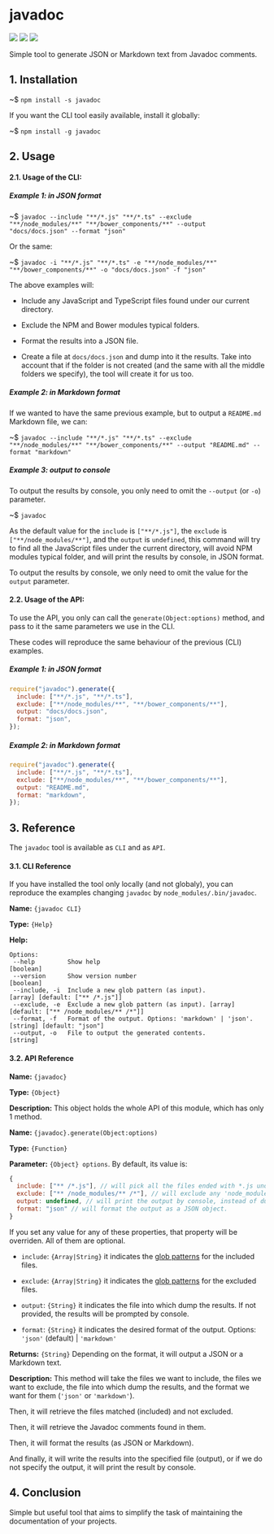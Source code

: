  

# javadoc


![](https://img.shields.io/badge/javadoc-v1.0.0-green.svg) ![](https://img.shields.io/badge/tests-passing-green.svg) ![](https://img.shields.io/badge/coverage-none%25-green.svg)


Simple tool to generate JSON or Markdown text from Javadoc comments.

## 1. Installation

~$ `npm install -s javadoc`

If you want the CLI tool easily available, install it globally:

~$ `npm install -g javadoc`


## 2. Usage

#### 2.1. Usage of the CLI:

##### Example 1: in JSON format

~$ `javadoc --include "**/*.js" "**/*.ts" --exclude "**/node_modules/**" "**/bower_components/**" --output "docs/docs.json" --format "json"`

Or the same:

~$ `javadoc -i "**/*.js" "**/*.ts" -e "**/node_modules/**" "**/bower_components/**" -o "docs/docs.json" -f "json"`


The above examples will:

- Include any JavaScript and TypeScript files found under our current directory.

- Exclude the NPM and Bower modules typical folders.

- Format the results into a JSON file.

- Create a file at `docs/docs.json` and dump into it the results. Take into account that if the folder is not created (and the same with all the middle folders we specify), the tool will create it for us too.


##### Example 2: in Markdown format

If we wanted to have the same previous example, but to output a `README.md` Markdown file, we can:

~$ `javadoc --include "**/*.js" "**/*.ts" --exclude "**/node_modules/**" "**/bower_components/**" --output "README.md" --format "markdown"`



##### Example 3: output to console

To output the results by console, you only need to omit the `--output` (or `-o`) parameter.

~$ `javadoc`

As the default value for the `include` is `["**/*.js"]`, the `exclude` is `["**/node_modules/**"]`, and the `output` is `undefined`, this command will try to find all the JavaScript files under the current directory, will avoid NPM modules typical folder, and will print the results by console, in JSON format.

To output the results by console, we only need to omit the value for the `output` parameter.


#### 2.2. Usage of the API:

To use the API, you only can call the `generate(Object:options)` method, 
and pass to it the same parameters we use in the CLI.

These codes will reproduce the same behaviour of the previous (CLI) examples.


##### Example 1: in JSON format


```js
require("javadoc").generate({
  include: ["**/*.js", "**/*.ts"],
  exclude: ["**/node_modules/**", "**/bower_components/**"],
  output: "docs/docs.json",
  format: "json",
});
```

##### Example 2: in Markdown format


```js
require("javadoc").generate({
  include: ["**/*.js", "**/*.ts"],
  exclude: ["**/node_modules/**", "**/bower_components/**"],
  output: "README.md",
  format: "markdown",
});
```














## 3. Reference

The `javadoc` tool is available as `CLI` and as `API`.








 


#### 3.1. CLI Reference

If you have installed the tool only locally (and not globaly), you can reproduce the examples changing `javadoc` by `node_modules/.bin/javadoc`.




**Name:** `{javadoc CLI}`

**Type:** `{Help}`

**Help:** 

```
Options:
 --help         Show help                                                                  [boolean]
 --version      Show version number                                                        [boolean]
 --include, -i  Include a new glob pattern (as input).               [array] [default: ["** /*.js"]]
 --exclude, -e  Exclude a new glob pattern (as input). [array] [default: ["** /node_modules/** /*"]]
 --format, -f   Format of the output. Options: 'markdown' | 'json'.       [string] [default: "json"]
 --output, -o   File to output the generated contents.                                      [string]
```



 

#### 3.2. API Reference






**Name:** `{javadoc}`

**Type:** `{Object}`

**Description:** This object holds the whole API of this module, which has only 1 method.



 


**Name:** `{javadoc}.generate(Object:options)`

**Type:** `{Function}`

**Parameter:** `{Object} options`. By default, its value is:

```js
{
  include: ["** /*.js"], // will pick all the files ended with *.js under the current path.
  exclude: ["** /node_modules/** /*"], // will exclude any 'node_modules' folder.
  output: undefined, // will print the output by console, instead of dumping it into a file
  format: "json" // will format the output as a JSON object.
}
```

If you set any value for any of these properties, that property will be overriden. All of them are optional.

  - `include`: `{Array|String}` it indicates the [glob patterns](https://www.npmjs.com/package/globule) for the included files.

  - `exclude`: `{Array|String}` it indicates the [glob patterns](https://www.npmjs.com/package/globule) for the excluded files.

  - `output`: `{String}` it indicates the file into which dump the results. If not provided, the results will be prompted by console.

  - `format`: `{String}` it indicates the desired format of the output. Options: `'json'` (default) | `'markdown'`


**Returns:** `{String}` Depending on the format, it will output a JSON or a Markdown text.

**Description:** This method will take the files we want to include, the files we want to exclude, the file into which dump the results, and the format we want for them (`'json'` or `'markdown'`).

Then, it will retrieve the files matched (included) and not excluded.

Then, it will retrieve the Javadoc comments found in them.

Then, it will format the results (as JSON or Markdown).

And finally, it will write the results into the specified file (output), or if we do not specify the output, it will print the result by console.




 


## 4. Conclusion

Simple but useful tool that aims to simplify the task of maintaining the documentation of your projects.





